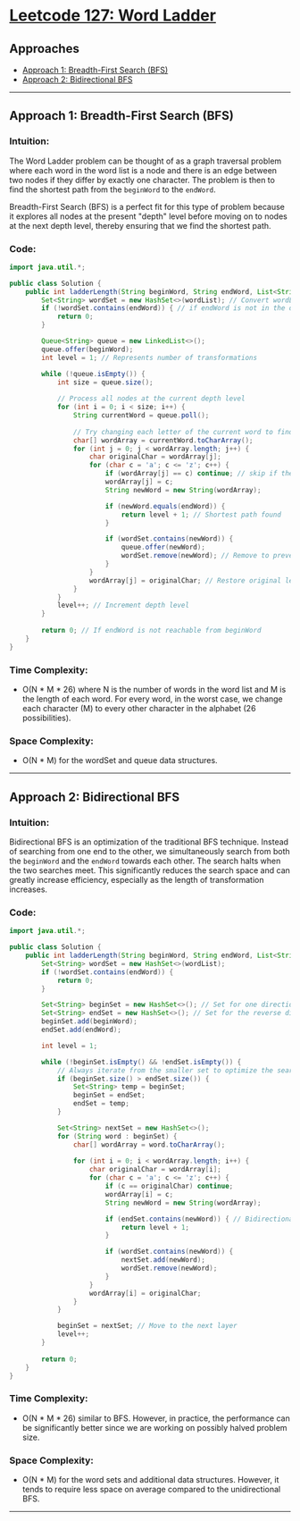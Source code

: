 # [Leetcode 127: Word Ladder](https://leetcode.com/problems/word-ladder/)

## Approaches
- [Approach 1: Breadth-First Search (BFS)](#approach-1-breadth-first-search-bfs)
- [Approach 2: Bidirectional BFS](#approach-2-bidirectional-bfs)

---

## Approach 1: Breadth-First Search (BFS)

### Intuition:
The Word Ladder problem can be thought of as a graph traversal problem where each word in the word list is a node and there is an edge between two nodes if they differ by exactly one character. The problem is then to find the shortest path from the `beginWord` to the `endWord`.

Breadth-First Search (BFS) is a perfect fit for this type of problem because it explores all nodes at the present "depth" level before moving on to nodes at the next depth level, thereby ensuring that we find the shortest path.

### Code:

```java
import java.util.*;

public class Solution {
    public int ladderLength(String beginWord, String endWord, List<String> wordList) {
        Set<String> wordSet = new HashSet<>(wordList); // Convert wordList to a set for O(1) access
        if (!wordSet.contains(endWord)) { // if endWord is not in the dictionary
            return 0;
        }

        Queue<String> queue = new LinkedList<>();
        queue.offer(beginWord);
        int level = 1; // Represents number of transformations

        while (!queue.isEmpty()) {
            int size = queue.size();
            
            // Process all nodes at the current depth level
            for (int i = 0; i < size; i++) {
                String currentWord = queue.poll();
                
                // Try changing each letter of the current word to find all possible transformations
                char[] wordArray = currentWord.toCharArray();
                for (int j = 0; j < wordArray.length; j++) {
                    char originalChar = wordArray[j];
                    for (char c = 'a'; c <= 'z'; c++) {
                        if (wordArray[j] == c) continue; // skip if the character is the same
                        wordArray[j] = c;
                        String newWord = new String(wordArray);

                        if (newWord.equals(endWord)) {
                            return level + 1; // Shortest path found
                        }

                        if (wordSet.contains(newWord)) {
                            queue.offer(newWord);
                            wordSet.remove(newWord); // Remove to prevent re-visiting
                        }
                    }
                    wordArray[j] = originalChar; // Restore original letter for next iteration
                }
            }
            level++; // Increment depth level
        }
        
        return 0; // If endWord is not reachable from beginWord
    }
}
```

### Time Complexity:
- O(N \* M \* 26) where N is the number of words in the word list and M is the length of each word. For every word, in the worst case, we change each character (M) to every other character in the alphabet (26 possibilities).

### Space Complexity:
- O(N \* M) for the wordSet and queue data structures.

---

## Approach 2: Bidirectional BFS

### Intuition:
Bidirectional BFS is an optimization of the traditional BFS technique. Instead of searching from one end to the other, we simultaneously search from both the `beginWord` and the `endWord` towards each other. The search halts when the two searches meet. This significantly reduces the search space and can greatly increase efficiency, especially as the length of transformation increases.

### Code:

```java
import java.util.*;

public class Solution {
    public int ladderLength(String beginWord, String endWord, List<String> wordList) {
        Set<String> wordSet = new HashSet<>(wordList);
        if (!wordSet.contains(endWord)) {
            return 0;
        }

        Set<String> beginSet = new HashSet<>(); // Set for one direction
        Set<String> endSet = new HashSet<>(); // Set for the reverse direction
        beginSet.add(beginWord);
        endSet.add(endWord);

        int level = 1;

        while (!beginSet.isEmpty() && !endSet.isEmpty()) {
            // Always iterate from the smaller set to optimize the search
            if (beginSet.size() > endSet.size()) {
                Set<String> temp = beginSet;
                beginSet = endSet;
                endSet = temp;
            }

            Set<String> nextSet = new HashSet<>();
            for (String word : beginSet) {
                char[] wordArray = word.toCharArray();
                
                for (int i = 0; i < wordArray.length; i++) {
                    char originalChar = wordArray[i];
                    for (char c = 'a'; c <= 'z'; c++) {
                        if (c == originalChar) continue;
                        wordArray[i] = c;
                        String newWord = new String(wordArray);

                        if (endSet.contains(newWord)) { // Bidirectional intersection
                            return level + 1;
                        }

                        if (wordSet.contains(newWord)) {
                            nextSet.add(newWord);
                            wordSet.remove(newWord);
                        }
                    }
                    wordArray[i] = originalChar;
                }
            }

            beginSet = nextSet; // Move to the next layer
            level++;
        }
        
        return 0;
    }
}
```

### Time Complexity:
- O(N \* M \* 26) similar to BFS. However, in practice, the performance can be significantly better since we are working on possibly halved problem size.

### Space Complexity:
- O(N \* M) for the word sets and additional data structures. However, it tends to require less space on average compared to the unidirectional BFS.

---

